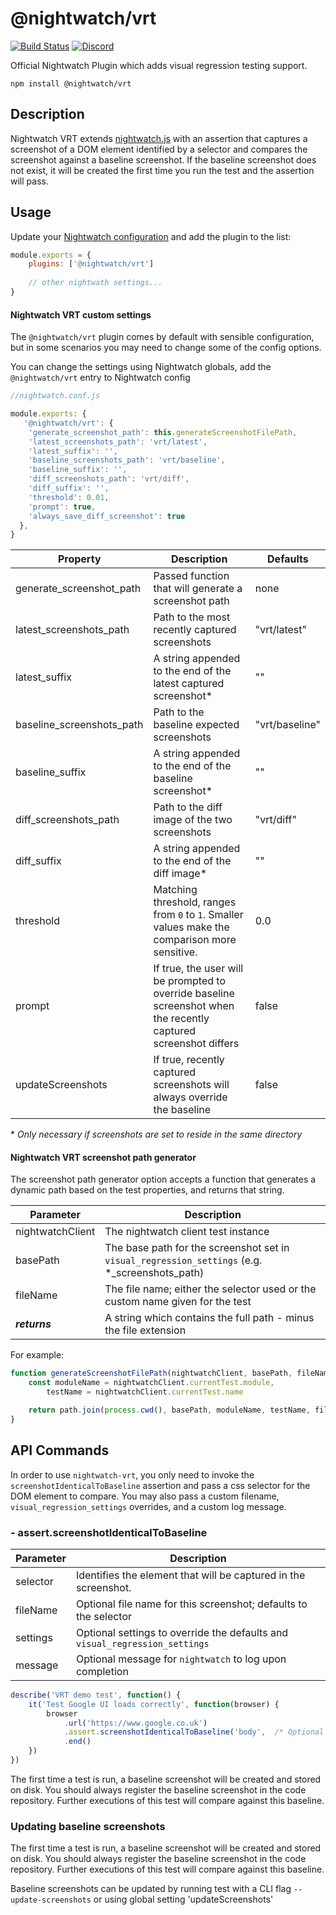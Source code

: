 # @nightwatch/vrt

[![Build Status][build-badge]][build]
[![Discord][discord-badge]][discord]

Official Nightwatch Plugin which adds visual regression testing support.



```
npm install @nightwatch/vrt
```

## Description

Nightwatch VRT extends [nightwatch.js](http://nightwatchjs.org/) with an assertion that captures a screenshot of a DOM element identified by a selector and compares the screenshot against a baseline screenshot. If the baseline screenshot does not exist, it will be created the first time you run the test and the assertion will pass.

## Usage
Update your [Nightwatch configuration](https://nightwatchjs.org/guide/configuration/overview.html) and add the plugin to the list:

```js
module.exports = {
    plugins: ['@nightwatch/vrt']
    
    // other nightwath settings...
}
```



#### Nightwatch VRT custom settings

The `@nightwatch/vrt` plugin comes by default with sensible configuration, but in some scenarios you may need to change some of the config options.

You can change the settings using Nightwatch globals, add the `@nightwatch/vrt` entry to Nightwatch config

```js
//nightwatch.conf.js

module.exports: {
   '@nightwatch/vrt': {
    'generate_screenshot_path': this.generateScreenshotFilePath,
    'latest_screenshots_path': 'vrt/latest',
    'latest_suffix': '',
    'baseline_screenshots_path': 'vrt/baseline',
    'baseline_suffix': '',
    'diff_screenshots_path': 'vrt/diff',
    'diff_suffix': '',
    'threshold': 0.01,
    'prompt': true,
    'always_save_diff_screenshot': true
  },
}

```

| Property                    | Description                                                                                                      | Defaults       |
|-----------------------------|------------------------------------------------------------------------------------------------------------------| -------------- |
| generate_screenshot_path    | Passed function that will generate a screenshot path                                                             | none           |
| latest_screenshots_path     | Path to the most recently captured screenshots                                                                   | "vrt/latest"   |
| latest_suffix               | A string appended to the end of the latest captured screenshot*                                                  | ""             |
| baseline_screenshots_path   | Path to the baseline expected screenshots                                                                        | "vrt/baseline" |
| baseline_suffix             | A string appended to the end of the baseline screenshot*                                                         | ""             |
| diff_screenshots_path       | Path to the diff image of the two screenshots                                                                    | "vrt/diff"     |
| diff_suffix                 | A string appended to the end of the diff image*                                                                  | ""             |
| threshold                   | Matching threshold, ranges from `0` to `1`. Smaller values make the comparison more sensitive.                   | 0.0            |
| prompt                      | If true, the user will be prompted to override baseline screenshot when the recently captured screenshot differs | false          |
| updateScreenshots | If true, recently captured screenshots will always override the baseline                                         | false          |
\* *Only necessary if screenshots are set to reside in the same directory*

#### Nightwatch VRT screenshot path generator

The screenshot path generator option accepts a function that generates a dynamic path based on the test properties, and returns that string.

| Parameter        | Description                                                                                    |
|------------------|------------------------------------------------------------------------------------------------|
| nightwatchClient | The nightwatch client test instance                                                            |
| basePath         | The base path for the screenshot set in `visual_regression_settings` (e.g. *_screenshots_path) |
| fileName         | The file name; either the selector used or the custom name given for the test                  |
|  ***returns***   | A string which contains the full path - minus the file extension                               |

For example:

```JavaScript
function generateScreenshotFilePath(nightwatchClient, basePath, fileName) {
    const moduleName = nightwatchClient.currentTest.module,
        testName = nightwatchClient.currentTest.name

    return path.join(process.cwd(), basePath, moduleName, testName, fileName)
}
```

## API Commands

In order to use `nightwatch-vrt`, you only need to invoke the `screenshotIdenticalToBaseline` assertion and pass a css selector for the DOM element to compare. You may also pass a custom filename, `visual_regression_settings` overrides, and a custom log message.

### - assert.screenshotIdenticalToBaseline

| Parameter        | Description                                                                                    |
|------------------|------------------------------------------------------------------------------------------------|
| selector         | Identifies the element that will be captured in the screenshot.                                |
| fileName         | Optional file name for this screenshot; defaults to the selector                               |
| settings         | Optional settings to override the defaults and `visual_regression_settings`                    |
| message          | Optional message for `nightwatch` to log upon completion                                       |


```JavaScript
describe('VRT demo test', function() {
    it('Test Google UI loads correctly', function(browser) {
        browser
            .url('https://www.google.co.uk')
            .assert.screenshotIdenticalToBaseline('body',  /* Optional */ 'custom-name', {threshold: 0.5}, 'VRT custom-name complete.')
            .end()
    })
})
```

The first time a test is run, a baseline screenshot will be created and stored on disk. You should always register the baseline screenshot in the code repository. Further executions of this test will compare against this baseline.

### Updating baseline screenshots

The first time a test is run, a baseline screenshot will be created and stored on disk. You should always register the baseline screenshot in the code repository. Further executions of this test will compare against this baseline. 

Baseline screenshots can be updated by running test with a CLI flag `--update-screenshots` or using global setting 'updateScreenshots' 



[build-badge]: https://github.com/nightwatchjs/nightwatch-vrt/actions/workflows/node.js.yml/badge.svg?branch=master
[build]: https://github.com/nightwatchjs/nightwatch-vrt/actions/workflows/node.js.yml
[version-badge]: https://img.shields.io/npm/v/@nightwatch/vrt.svg?style=flat-square
[package]: https://www.npmjs.com/package/@nightwatch/vrt
[license-badge]: https://img.shields.io/npm/l/@nightwatch/vrt.svg?style=flat-square
[license]: https://github.com/nightwatchjs/nightwatch-vrt/blob/main/LICENSE
[discord-badge]: https://img.shields.io/discord/618399631038218240.svg?color=7389D8&labelColor=6A7EC2&logo=discord&logoColor=ffffff&style=flat-square
[discord]: https://discord.gg/SN8Da2X
